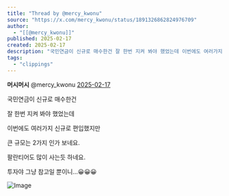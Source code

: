 ```yaml
---
title: "Thread by @mercy_kwonu"
source: "https://x.com/mercy_kwonu/status/1891326862824976709"
author:
  - "[[@mercy_kwonu]]"
published: 2025-02-17
created: 2025-02-17
description: "국민연금이 신규로 매수한건 잘 한번 지켜 봐야 했었는데 이번에도 여러가지 신규로 편입했지만 큰 규모는 2가지 인가 보네요. 팔란티어도 많이 사는듯 하네요. 투자야 그냥 참고일 뿐이니..."
tags:
  - "clippings"
---
```

**머시머시** @mercy\_kwonu [2025-02-17](https://x.com/mercy_kwonu/status/1891326862824976709)

국민연금이 신규로 매수한건

잘 한번 지켜 봐야 했었는데

이번에도 여러가지 신규로 편입했지만

큰 규모는 2가지 인가 보네요.

팔란티어도 많이 사는듯 하네요.

투자야 그냥 참고일 뿐이니...😀😀😀

![Image](https://pbs.twimg.com/media/Gj9Xwj9asAASrAE?format=jpg&name=large)